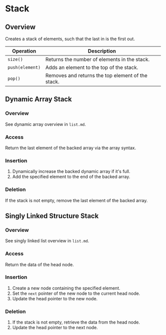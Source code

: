 # Stack

## Overview

Creates a stack of elements, such that the last in is the first out.

| Operation             | Description                                                    |
| --------------------- | -------------------------------------------------------------- |
| `size()`              | Returns the number of elements in the stack.                  |
| `push(element)`       | Adds an element to the top of the stack.                      |
| `pop()`               | Removes and returns the top element of the stack.             |

## Dynamic Array Stack

### Overview

See dynamic array overview in `list.md`.

### Access

Return the last element of the backed array via the array syntax.

### Insertion

1. Dynamically increase the backed dynamic array if it's full.
2. Add the specified element to the end of the backed array.

### Deletion

If the stack is not empty, remove the last element of the backed array.

## Singly Linked Structure Stack

### Overview

See singly linked list overview in `list.md`.

### Access

Return the data of the head node.

### Insertion

1. Create a new node containing the specified element.
2. Set the `next` pointer of the new node to the current head node.
3. Update the head pointer to the new node.

### Deletion

1. If the stack is not empty, retrieve the data from the head node.
2. Update the head pointer to the next node.

